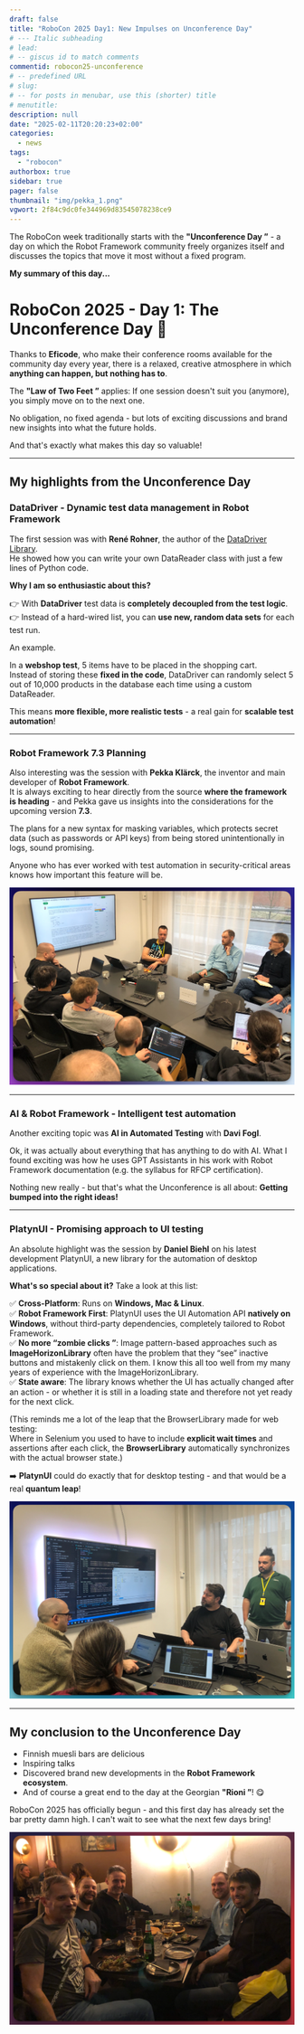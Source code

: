 ```yaml
---
draft: false
title: "RoboCon 2025 Day1: New Impulses on Unconference Day"
# --- Italic subheading
# lead: 
# -- giscus id to match comments
commentid: robocon25-unconference
# -- predefined URL
# slug: 
# -- for posts in menubar, use this (shorter) title
# menutitle: 
description: null
date: "2025-02-11T20:20:23+02:00"
categories:
  - news
tags:
  - "robocon"
authorbox: true
sidebar: true
pager: false
thumbnail: "img/pekka_1.png"
vgwort: 2f84c9dc0fe344969d83545078238ce9
---
```



The RoboCon week traditionally starts with the **"Unconference Day ”** - a day on which the Robot Framework community freely organizes itself and discusses the topics that move it most without a fixed program.  

**My summary of this day...**

<!--more-->

# RoboCon 2025 - Day 1: The Unconference Day 🚀

Thanks to **Eficode**, who make their conference rooms available for the community day every year, there is a relaxed, creative atmosphere in which **anything can happen, but nothing has to**.  

The **"Law of Two Feet ”** applies: If one session doesn't suit you (anymore), you simply move on to the next one.  

No obligation, no fixed agenda - but lots of exciting discussions and brand new insights into what the future holds. 

And that's exactly what makes this day so valuable!  

---

## My highlights from the Unconference Day

### DataDriver - Dynamic test data management in Robot Framework

The first session was with **René Rohner**, the author of the [DataDriver Library](https://github.com/Snooz82/robotframework-datadriver).  
He showed how you can write your own DataReader class with just a few lines of Python code.

**Why I am so enthusiastic about this?**  

👉 With **DataDriver** test data is **completely decoupled from the test logic**.  
👉 Instead of a hard-wired list, you can **use new, random data sets** for each test run.  

An example.

In a **webshop test**, 5 items have to be placed in the shopping cart.  
Instead of storing these **fixed in the code**, DataDriver can randomly select 5 out of 10,000 products in the database each time using a custom DataReader.

This means **more flexible, more realistic tests** - a real gain for **scalable test automation**!  

---

### Robot Framework 7.3 Planning

Also interesting was the session with **Pekka Klärck**, the inventor and main developer of **Robot Framework**.  
It is always exciting to hear directly from the source **where the framework is heading** - and Pekka gave us insights into the considerations for the upcoming version **7.3**.  

The plans for a new syntax for masking variables, which protects secret data (such as passwords or API keys) from being stored unintentionally in logs, sound promising.  

Anyone who has ever worked with test automation in security-critical areas knows how important this feature will be.  

![](img/pekka_1.png)

---

### AI & Robot Framework - Intelligent test automation

Another exciting topic was **AI in Automated Testing** with **Davi Fogl**. 

Ok, it was actually about everything that has anything to do with AI. What I found exciting was how he uses GPT Assistants in his work with Robot Framework documentation (e.g. the syllabus for RFCP certification).

Nothing new really - but that's what the Unconference is all about: **Getting bumped into the right ideas!**  

---

### PlatynUI - Promising approach to UI testing

An absolute highlight was the session by **Daniel Biehl** on his latest development PlatynUI, a new library for the automation of desktop applications. 

**What's so special about it?** Take a look at this list: 

✅ **Cross-Platform**: Runs on **Windows, Mac & Linux**.  
✅ **Robot Framework First**: PlatynUI uses the UI Automation API **natively on  Windows**, without third-party dependencies, completely tailored to Robot Framework.  
✅ **No more “zombie clicks ”**: Image pattern-based approaches such as **ImageHorizonLibrary** often have the problem that they “see” inactive buttons and mistakenly click on them. I know this all too well from my many years of experience with the ImageHorizonLibrary.  
✅ **State aware**: The library knows whether the UI has actually changed after an action - or whether it is still in a loading state and therefore not yet ready for the next click. 

(This reminds me a lot of the leap that the BrowserLibrary made for web testing:  
Where in Selenium you used to have to include **explicit wait times** and assertions after each click, the **BrowserLibrary** automatically synchronizes with the actual browser state.)  

➡️ **PlatynUI** could do exactly that for desktop testing - and that would be a real **quantum leap**!  

![](img/daniel1.png)

---

## My conclusion to the Unconference Day

- Finnish muesli bars are delicious
- Inspiring talks
- Discovered brand new developments in the **Robot Framework ecosystem**.  
- And of course a great end to the day at the Georgian **"Rioni ”**! 😋  

RoboCon 2025 has officially begun - and this first day has already set the bar pretty damn high. I can't wait to see what the next few days bring!


![](img/rioni1.png)